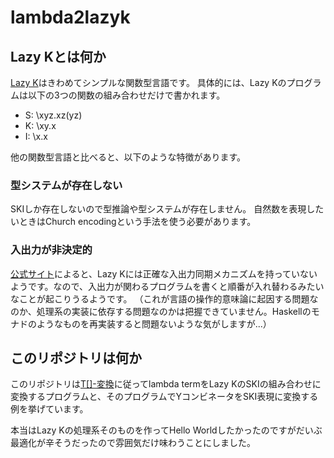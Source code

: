 # lambda2lazyk

## Lazy Kとは何か

[Lazy K](https://tromp.github.io/cl/lazy-k.html)はきわめてシンプルな関数型言語です。
具体的には、Lazy Kのプログラムは以下の3つの関数の組み合わせだけで書かれます。

- S: \xyz.xz(yz)
- K: \xy.x
- I: \x.x

他の関数型言語と比べると、以下のような特徴があります。

### 型システムが存在しない

SKIしか存在しないので型推論や型システムが存在しません。
自然数を表現したいときはChurch encodingという手法を使う必要があります。

### 入出力が非決定的

[公式サイト](https://tromp.github.io/cl/lazy-k.html)によると、Lazy Kには正確な入出力同期メカニズムを持っていないようです。なので、入出力が関わるプログラムを書くと順番が入れ替わるみたいなことが起こりうるようです。
（これが言語の操作的意味論に起因する問題なのか、処理系の実装に依存する問題なのかは把握できていません。Haskellのモナドのようなものを再実装すると問題ないような気がしますが...）

## このリポジトリは何か

このリポジトリは[T[]-変換](https://zenn.dev/zk_phi/books/5f0430586c25dc0a70ae/viewer/eba7bc81fe286456ceb7)に従ってlambda termをLazy KのSKIの組み合わせに変換するプログラムと、そのプログラムでYコンビネータをSKI表現に変換する例を挙げています。

本当はLazy Kの処理系そのものを作ってHello Worldしたかったのですがだいぶ最適化が辛そうだったので雰囲気だけ味わうことにしました。